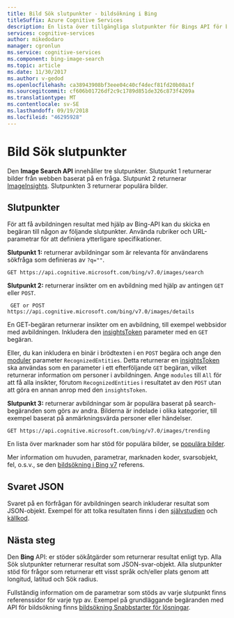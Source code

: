 ```yaml
---
title: Bild Sök slutpunkter - bildsökning i Bing
titleSuffix: Azure Cognitive Services
description: En lista över tillgängliga slutpunkter för Bings API för bildsökning.
services: cognitive-services
author: mikedodaro
manager: cgronlun
ms.service: cognitive-services
ms.component: bing-image-search
ms.topic: article
ms.date: 11/30/2017
ms.author: v-gedod
ms.openlocfilehash: ca38943908bf3eee04c40cf4decf81fd20b08a1f
ms.sourcegitcommit: cf606b01726df2c9c1789d851de326c873f4209a
ms.translationtype: MT
ms.contentlocale: sv-SE
ms.lasthandoff: 09/19/2018
ms.locfileid: "46295928"
---
```

# <a name="image-search-endpoints"></a>Bild Sök slutpunkter

Den **Image Search API** innehåller tre slutpunkter.  Slutpunkt 1 returnerar bilder från webben baserat på en fråga. Slutpunkt 2 returnerar [ImageInsights](https://docs.microsoft.com/rest/api/cognitiveservices/bing-images-api-v7-reference#imageinsightsresponse).  Slutpunkten 3 returnerar populära bilder.
## <a name="endpoints"></a>Slutpunkter
För att få avbildningen resultat med hjälp av Bing-API kan du skicka en begäran till någon av följande slutpunkter. Använda rubriker och URL-parametrar för att definiera ytterligare specifikationer.

**Slutpunkt 1:** returnerar avbildningar som är relevanta för användarens sökfråga som definieras av `?q=""`.
```
GET https://api.cognitive.microsoft.com/bing/v7.0/images/search
```

**Slutpunkt 2:** returnerar insikter om en avbildning med hjälp av antingen `GET` eller `POST`.
```
 GET or POST https://api.cognitive.microsoft.com/bing/v7.0/images/details
```
En GET-begäran returnerar insikter om en avbildning, till exempel webbsidor med avbildningen. Inkludera den [insightsToken](https://docs.microsoft.com/rest/api/cognitiveservices/bing-images-api-v7-reference#insightstoken) parameter med en `GET` begäran.

Eller, du kan inkludera en binär i brödtexten i en `POST` begära och ange den [moduler](https://docs.microsoft.com/rest/api/cognitiveservices/bing-images-api-v7-reference#modulesrequested) parameter `RecognizedEntities`. Detta returnerar en [insightsToken](https://docs.microsoft.com/rest/api/cognitiveservices/bing-images-api-v5-reference#insightstoken) ska användas som en parameter i ett efterföljande `GET` begäran, vilket returnerar information om personer i avbildningen.  Ange `modules` till `All` för att få alla insikter, förutom `RecognizedEntities` i resultatet av den `POST` utan att göra en annan anrop med den `insightsToken`.


**Slutpunkt 3:** returnerar avbildningar som är populära baserat på search-begäranden som görs av andra. Bilderna är indelade i olika kategorier, till exempel baserat på anmärkningsvärda personer eller händelser.
```
GET https://api.cognitive.microsoft.com/bing/v7.0/images/trending
```

En lista över marknader som har stöd för populära bilder, se [populära bilder](https://docs.microsoft.com/azure/cognitive-services/bing-image-search/trending-images).

Mer information om huvuden, parametrar, marknaden koder, svarsobjekt, fel, o.s.v., se den [bildsökning i Bing v7](https://docs.microsoft.com/rest/api/cognitiveservices/bing-images-api-v7-reference) referens.
## <a name="response-json"></a>Svaret JSON
Svaret på en förfrågan för avbildningen search inkluderar resultat som JSON-objekt. Exempel för att tolka resultaten finns i den [självstudien](https://docs.microsoft.com/azure/cognitive-services/bing-image-search/tutorial-bing-image-search-single-page-app) och [källkod](https://docs.microsoft.com/azure/cognitive-services/bing-image-search/tutorial-bing-image-search-single-page-app-source).

## <a name="next-steps"></a>Nästa steg
Den **Bing** API: er stöder sökåtgärder som returnerar resultat enligt typ. Alla Sök slutpunkter returnerar resultat som JSON-svar-objekt.  Alla slutpunkter stöd för frågor som returnerar ett visst språk och/eller plats genom att longitud, latitud och Sök radius.

Fullständig information om de parametrar som stöds av varje slutpunkt finns referenssidor för varje typ av.
Exempel på grundläggande begäranden med API för bildsökning finns [bildsökning Snabbstarter för lösningar](https://docs.microsoft.com/azure/cognitive-services/bing-image-search/search-the-web).
